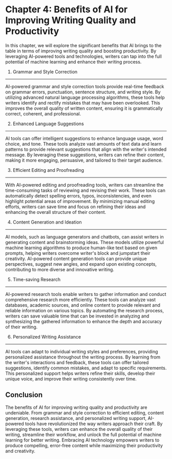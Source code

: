 Chapter 4: Benefits of AI for Improving Writing Quality and Productivity
========================================================================

In this chapter, we will explore the significant benefits that AI brings to the table in terms of improving writing quality and boosting productivity. By leveraging AI-powered tools and technologies, writers can tap into the full potential of machine learning and enhance their writing process.

1. Grammar and Style Correction
-------------------------------

AI-powered grammar and style correction tools provide real-time feedback on grammar errors, punctuation, sentence structure, and writing style. By utilizing advanced natural language processing algorithms, these tools help writers identify and rectify mistakes that may have been overlooked. This improves the overall quality of written content, ensuring it is grammatically correct, coherent, and professional.

2. Enhanced Language Suggestions
--------------------------------

AI tools can offer intelligent suggestions to enhance language usage, word choice, and tone. These tools analyze vast amounts of text data and learn patterns to provide relevant suggestions that align with the writer's intended message. By leveraging these suggestions, writers can refine their content, making it more engaging, persuasive, and tailored to their target audience.

3. Efficient Editing and Proofreading
-------------------------------------

With AI-powered editing and proofreading tools, writers can streamline the time-consuming tasks of reviewing and revising their work. These tools can automatically detect spelling errors, typos, inconsistencies, and even highlight potential areas of improvement. By minimizing manual editing efforts, writers can save time and focus on refining their ideas and enhancing the overall structure of their content.

4. Content Generation and Ideation
----------------------------------

AI models, such as language generators and chatbots, can assist writers in generating content and brainstorming ideas. These models utilize powerful machine learning algorithms to produce human-like text based on given prompts, helping writers overcome writer's block and jumpstart their creativity. AI-powered content generation tools can provide unique perspectives, suggest new angles, and expand upon existing concepts, contributing to more diverse and innovative writing.

5. Time-saving Research
-----------------------

AI-powered research tools enable writers to gather information and conduct comprehensive research more efficiently. These tools can analyze vast databases, academic sources, and online content to provide relevant and reliable information on various topics. By automating the research process, writers can save valuable time that can be invested in analyzing and synthesizing the gathered information to enhance the depth and accuracy of their writing.

6. Personalized Writing Assistance
----------------------------------

AI tools can adapt to individual writing styles and preferences, providing personalized assistance throughout the writing process. By learning from the writer's interactions and feedback, these tools can offer tailored suggestions, identify common mistakes, and adapt to specific requirements. This personalized support helps writers refine their skills, develop their unique voice, and improve their writing consistently over time.

Conclusion
----------

The benefits of AI for improving writing quality and productivity are undeniable. From grammar and style correction to efficient editing, content generation, research assistance, and personalized writing support, AI-powered tools have revolutionized the way writers approach their craft. By leveraging these tools, writers can enhance the overall quality of their writing, streamline their workflow, and unlock the full potential of machine learning for better writing. Embracing AI technology empowers writers to produce compelling, error-free content while maximizing their productivity and creativity.
